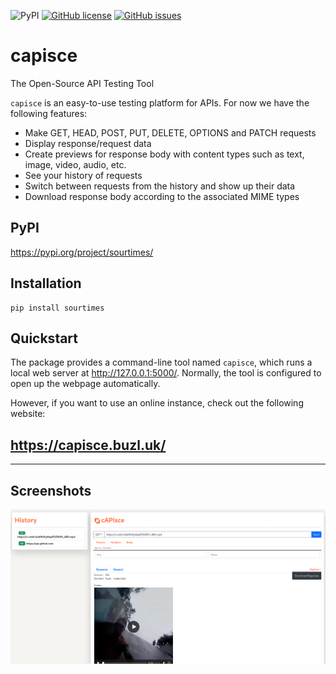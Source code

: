 ![PyPI](https://img.shields.io/pypi/v/capisce?color=blue)
[![GitHub license](https://img.shields.io/github/license/kaangiray26/capisce)](https://github.com/kaangiray26/capisce/blob/main/LICENSE)
[![GitHub issues](https://img.shields.io/github/issues/kaangiray26/capisce)](https://github.com/kaangiray26/capisce/issues)

# capisce
The Open-Source API Testing Tool

`capisce` is an easy-to-use testing platform for APIs. For now we have the following features:

* Make GET, HEAD, POST, PUT, DELETE, OPTIONS and PATCH requests
* Display response/request data
* Create previews for response body with content types such as text, image, video, audio, etc.
* See your history of requests
* Switch between requests from the history and show up their data
* Download response body according to the associated MIME types

## PyPI
https://pypi.org/project/sourtimes/

## Installation
```
pip install sourtimes
```

## Quickstart
The package provides a command-line tool named `capisce`, which runs a local web server at http://127.0.0.1:5000/. Normally, the tool is configured to open up the webpage automatically.

However, if you want to use an online instance, check out the following website:

## https://capisce.buzl.uk/

---

## Screenshots
![](images/image.png)